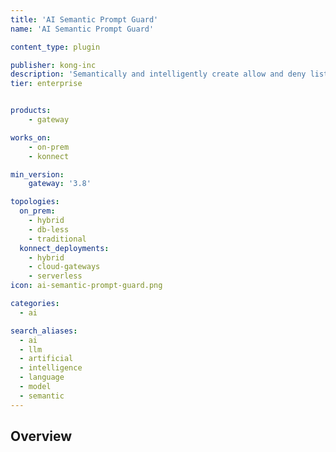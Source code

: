 ```yaml
---
title: 'AI Semantic Prompt Guard'
name: 'AI Semantic Prompt Guard'

content_type: plugin

publisher: kong-inc
description: 'Semantically and intelligently create allow and deny lists of topics that can be requested across every LLM.'
tier: enterprise


products:
    - gateway

works_on:
    - on-prem
    - konnect

min_version:
    gateway: '3.8'

topologies:
  on_prem:
    - hybrid
    - db-less
    - traditional
  konnect_deployments:
    - hybrid
    - cloud-gateways
    - serverless
icon: ai-semantic-prompt-guard.png

categories:
  - ai

search_aliases:
  - ai
  - llm
  - artificial
  - intelligence
  - language
  - model
  - semantic
---
```


## Overview
